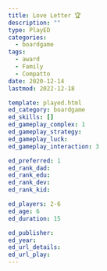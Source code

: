 ```yaml
---
title: Love Letter 🏆
description: ""
type: PlayED
categories:
  - boardgame
tags:
  - award
  - Family
  - Compatto
date: 2020-12-14
lastmod: 2022-12-18

template: played.html
ed_category: boardgame
ed_skills: []
ed_gameplay_complex: 1
ed_gameplay_strategy: 
ed_gameplay_luck: 
ed_gameplay_interaction: 3

ed_preferred: 1
ed_rank_dad: 
ed_rank_edu: 
ed_rank_dev: 
ed_rank_kid: 

ed_players: 2-6
ed_age: 6
ed_duration: 15

ed_publisher: 
ed_year: 
ed_url_details: 
ed_url_play: 
---
```

